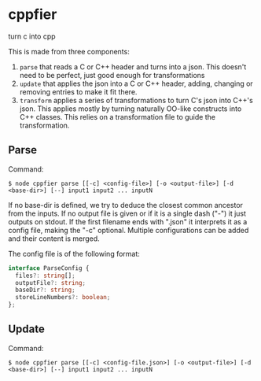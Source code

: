 # cppfier
turn c into cpp

This is made from three components:

1. `parse` that reads a C or C++ header and turns into a json. This doesn't need to be perfect, just good enough for transformations
2. `update` that applies the json into a C or C++ header, adding, changing or removing entries to make it fit there.
3. `transform` applies a series of transformations to turn C's json into C++'s json. This applies mostly by turning naturally OO-like constructs into C++ classes. This relies on a transformation file to guide the transformation.

## Parse

Command:

```
$ node cppfier parse [[-c] <config-file>] [-o <output-file>] [-d <base-dir>] [--] input1 input2 ... inputN
```

If no base-dir is defined, we try to deduce the closest common ancestor from the inputs. If no output file is given or if it is a single dash ("-") it just outputs on stdout. If the first filename ends with ".json" it interprets it as a config file, making the "-c" optional. Multiple configurations can be added and their content is merged.

The config file is of the following format:

```ts
interface ParseConfig {
  files?: string[];
  outputFile?: string;
  baseDir?: string;
  storeLineNumbers?: boolean;
};
```

## Update

Command:

```
$ node cppfier parse [[-c] <config-file.json>] [-o <output-file>] [-d <base-dir>] [--] input1 input2 ... inputN
```
